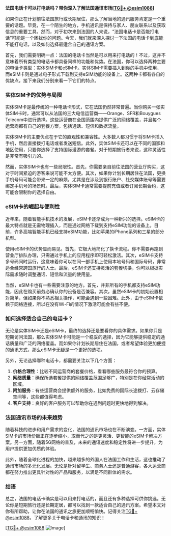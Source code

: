 **法国电话卡可以打电话吗？带你深入了解法国通讯市场[[TG💪+ @esim1088](https://t.me/s/esim1088)]**

如果你正在计划前往法国旅行或长期居住，那么了解当地的通讯服务肯定是一个重要的话题。毕竟，在一个陌生的地方，手机通讯是保持与家人、朋友联系以及获取信息的重要工具。然而，对于初次来到法国的人来说，“法国电话卡是否能打电话”可能是一个困扰你的问题。今天，我们就来深入探讨一下法国的电话卡到底能不能打电话，以及如何选择最适合自己的通讯方案。

首先，我们需要明确一点：法国的电话卡当然是可以用来打电话的！不过，这并不意味着所有类型的电话卡都具备同样的功能和优势。在法国，你可以选择两种主要的电话卡类型：实体SIM卡和eSIM卡。实体SIM卡需要插入到你的手机中使用，而eSIM卡则是通过电子形式下载到支持eSIM功能的设备上。这两种卡都有各自的优缺点，接下来我们分别来看一下它们的特点。

### 实体SIM卡的优势与局限

实体SIM卡是最传统的一种电话卡形式，它在法国仍然非常普遍。当你购买一张实体SIM卡时，通常可以从法国的三大电信运营商——Orange、SFR和Bouygues Telecom中进行选择。这些运营商在全国范围内提供广泛的网络覆盖，并且每个运营商都有自己的套餐方案，包括通话、短信和数据流量。

实体SIM卡的主要优点在于它的直观性和兼容性。大多数人都习惯于将SIM卡插入手机，然后直接拨打电话或者发送短信。此外，实体SIM卡还可以在不同的国家和地区使用，只要你选择了支持国际漫游的套餐。对于短期旅行者来说，这种灵活性是非常有吸引力的。

然而，实体SIM卡也有一些局限性。首先，你需要亲自前往法国的营业厅购买，这对于时间紧迫的游客来说可能不太方便。其次，如果你计划长期居住在法国，更换手机号码可能会带来一定的麻烦，尤其是在涉及到银行账户、社交媒体账号等需要绑定手机号的场景时。最后，实体SIM卡通常需要提前充值或者订阅长期合约，这可能会限制你的选择自由。

### eSIM卡的崛起与便利性

近年来，随着智能手机技术的发展，eSIM卡逐渐成为一种新兴的选择。eSIM卡的最大特点就是无需物理插入，而是通过网络下载到支持eSIM功能的设备上。目前，许多高端智能手机已经支持eSIM功能，比如苹果的iPhone系列和三星的部分机型。

使用eSIM卡的优势显而易见。首先，它极大地简化了换卡流程。你不需要再跑到营业厅排队办理，只需通过手机上的应用程序即可轻松激活。其次，eSIM卡支持多号码同时运行，这意味着你可以在同一部手机上使用本地号码和国际号码，非常适合经常跨国旅行的人士。最后，eSIM卡还支持灵活的套餐切换，你可以根据实际需求随时调整通话、短信和流量的使用量。

当然，eSIM卡也有一些需要注意的地方。首先，并非所有的手机都支持eSIM功能，因此在购买前务必确认你的设备是否兼容。其次，虽然eSIM卡的初始设置相对简单，但如果你不熟悉相关操作，可能会遇到一些困难。此外，由于eSIM卡依赖于网络连接，所以在没有Wi-Fi的情况下激活可能会有些不便。

### 如何选择适合自己的电话卡？

无论是实体SIM卡还是eSIM卡，最终的选择还是要看你的具体需求。如果你只是短期访问法国，那么实体SIM卡可能是一个稳妥的选择，因为它能够提供稳定的通话质量和广泛的网络覆盖。而如果你计划长期居住在法国，或者希望体验更加便捷的通讯方式，那么eSIM卡无疑是一个更好的选项。

另外，无论选择哪种电话卡，都需要关注以下几个方面：

1. **价格合理性**：比较不同运营商的套餐价格，看看哪些服务最符合你的预算。
2. **网络质量**：确保所选套餐提供的网络覆盖范围足够广，特别是在你经常活动的区域。
3. **附加服务**：有些运营商会提供额外的服务，比如免费的国际长途拨打、云存储空间等，这些都值得考虑。
4. **客户支持**：良好的客户服务可以帮助你在遇到问题时更快地得到解决。

### 法国通讯市场的未来趋势

随着科技的进步和用户需求的变化，法国的通讯市场也在不断演变。一方面，实体SIM卡的市场份额正在逐步缩小，取而代之的是更灵活、更智能的eSIM卡解决方案。另一方面，随着5G网络的普及，未来的通讯速度和稳定性将进一步提升，为用户提供更加优质的体验。

此外，随着全球化进程的加快，越来越多的外国人在法国工作和生活，这也推动了通讯市场的多元化发展。无论是针对留学生、商务人士还是普通游客，各大运营商都在努力推出更具针对性的产品和服务，以满足不同群体的需求。

### 结语

总之，法国的电话卡确实是可以用来打电话的，而且还有多种选择可供你挑选。无论你是短期旅行还是长期定居，都可以找到一款适合自己的通讯方案。希望本文对你有所帮助，让你在法国的通讯之旅更加顺畅愉快。记得关注[TG💪+ @esim1088](https://t.me/s/esim1088)，了解更多关于电话卡和通讯的知识！

[[TG💪+ @esim1088](https://t.me/s/esim1088) ![Image](https://i.postimg.cc/4NQfJmqS/Snipaste-2025-05-13-00-14-12.png)]